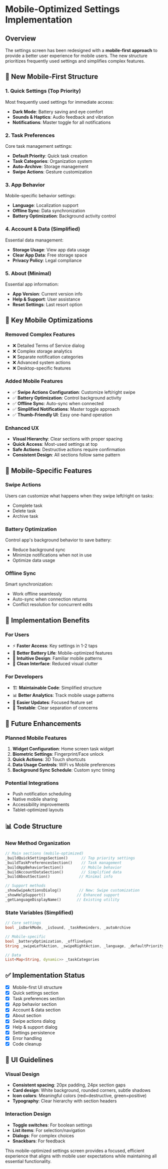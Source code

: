 <!-- @format -->

# Mobile-Optimized Settings Implementation

## Overview

The settings screen has been redesigned with a **mobile-first approach** to provide a better user experience for mobile users. The new structure prioritizes frequently used settings and simplifies complex features.

## 🚀 **New Mobile-First Structure**

### 1. **Quick Settings** (Top Priority)

Most frequently used settings for immediate access:

- **Dark Mode**: Battery saving and eye comfort
- **Sounds & Haptics**: Audio feedback and vibration
- **Notifications**: Master toggle for all notifications

### 2. **Task Preferences**

Core task management settings:

- **Default Priority**: Quick task creation
- **Task Categories**: Organization system
- **Auto-Archive**: Storage management
- **Swipe Actions**: Gesture customization

### 3. **App Behavior**

Mobile-specific behavior settings:

- **Language**: Localization support
- **Offline Sync**: Data synchronization
- **Battery Optimization**: Background activity control

### 4. **Account & Data** (Simplified)

Essential data management:

- **Storage Usage**: View app data usage
- **Clear App Data**: Free storage space
- **Privacy Policy**: Legal compliance

### 5. **About** (Minimal)

Essential app information:

- **App Version**: Current version info
- **Help & Support**: User assistance
- **Reset Settings**: Last resort option

## 🔧 **Key Mobile Optimizations**

### **Removed Complex Features**

- ❌ Detailed Terms of Service dialog
- ❌ Complex storage analytics
- ❌ Separate notification categories
- ❌ Advanced system actions
- ❌ Desktop-specific features

### **Added Mobile Features**

- ✅ **Swipe Actions Configuration**: Customize left/right swipe
- ✅ **Battery Optimization**: Control background activity
- ✅ **Offline Sync**: Auto-sync when connected
- ✅ **Simplified Notifications**: Master toggle approach
- ✅ **Thumb-Friendly UI**: Easy one-hand operation

### **Enhanced UX**

- **Visual Hierarchy**: Clear sections with proper spacing
- **Quick Access**: Most-used settings at top
- **Safe Actions**: Destructive actions require confirmation
- **Consistent Design**: All sections follow same pattern

## 📱 **Mobile-Specific Features**

### **Swipe Actions**

Users can customize what happens when they swipe left/right on tasks:

- Complete task
- Delete task
- Archive task

### **Battery Optimization**

Control app's background behavior to save battery:

- Reduce background sync
- Minimize notifications when not in use
- Optimize data usage

### **Offline Sync**

Smart synchronization:

- Work offline seamlessly
- Auto-sync when connection returns
- Conflict resolution for concurrent edits

## 🎯 **Implementation Benefits**

### **For Users**

- ⚡ **Faster Access**: Key settings in 1-2 taps
- 🔋 **Better Battery Life**: Mobile-optimized features
- 📱 **Intuitive Design**: Familiar mobile patterns
- 🎨 **Clean Interface**: Reduced visual clutter

### **For Developers**

- 🏗️ **Maintainable Code**: Simplified structure
- 📊 **Better Analytics**: Track mobile usage patterns
- 🔄 **Easier Updates**: Focused feature set
- 🧪 **Testable**: Clear separation of concerns

## 🔮 **Future Enhancements**

### **Planned Mobile Features**

1. **Widget Configuration**: Home screen task widget
2. **Biometric Settings**: Fingerprint/Face unlock
3. **Quick Actions**: 3D Touch shortcuts
4. **Data Usage Controls**: WiFi vs Mobile preferences
5. **Background Sync Schedule**: Custom sync timing

### **Potential Integrations**

- Push notification scheduling
- Native mobile sharing
- Accessibility improvements
- Tablet-optimized layouts

## 📊 **Code Structure**

### **New Method Organization**

```dart
// Main sections (mobile-optimized)
_buildQuickSettingsSection()      // Top priority settings
_buildTaskPreferencesSection()    // Task management
_buildAppBehaviorSection()        // Mobile behavior
_buildAccountDataSection()        // Simplified data
_buildAboutSection()             // Minimal info

// Support methods
_showSwipeActionsDialog()        // New: Swipe customization
_showHelpSupport()              // Enhanced support
_getLanguageDisplayName()       // Existing utility
```

### **State Variables (Simplified)**

```dart
// Core settings
bool _isDarkMode, _isSound, _taskReminders, _autoArchive

// Mobile-specific
bool _batteryOptimization, _offlineSync
String _swipeLeftAction, _swipeRightAction, _language, _defaultPriority

// Data
List<Map<String, dynamic>> _taskCategories
```

## ✅ **Implementation Status**

- [x] Mobile-first UI structure
- [x] Quick settings section
- [x] Task preferences section
- [x] App behavior section
- [x] Account & data section
- [x] About section
- [x] Swipe actions dialog
- [x] Help & support dialog
- [x] Settings persistence
- [x] Error handling
- [x] Code cleanup

## 🎨 **UI Guidelines**

### **Visual Design**

- **Consistent spacing**: 20px padding, 24px section gaps
- **Card design**: White background, rounded corners, subtle shadows
- **Icon colors**: Meaningful colors (red=destructive, green=positive)
- **Typography**: Clear hierarchy with section headers

### **Interaction Design**

- **Toggle switches**: For boolean settings
- **List items**: For selection/navigation
- **Dialogs**: For complex choices
- **Snackbars**: For feedback

This mobile-optimized settings screen provides a focused, efficient experience that aligns with mobile user expectations while maintaining all essential functionality.
